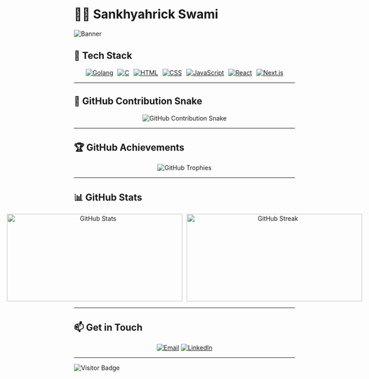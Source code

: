 # 👨‍💻 Sankhyahrick Swami  

![Banner](https://via.placeholder.com/1000x200?text=Welcome+to+My+Profile)  

## 🌟 Tech Stack  

<div align="center" style="display: flex; flex-wrap: wrap; justify-content: center; gap: 10px;">  
  <a href="#"><img src="https://img.shields.io/badge/-Golang-00ADD8?logo=go&logoColor=white&style=for-the-badge" alt="Golang" /></a>  
  <a href="#"><img src="https://img.shields.io/badge/-C-A8B9CC?logo=c&logoColor=white&style=for-the-badge" alt="C" /></a>  
  <a href="#"><img src="https://img.shields.io/badge/-HTML5-E34F26?logo=html5&logoColor=white&style=for-the-badge" alt="HTML" /></a>  
  <a href="#"><img src="https://img.shields.io/badge/-CSS3-1572B6?logo=css3&logoColor=white&style=for-the-badge" alt="CSS" /></a>  
  <a href="#"><img src="https://img.shields.io/badge/-JavaScript-F7DF1E?logo=javascript&logoColor=black&style=for-the-badge" alt="JavaScript" /></a>  
  <a href="#"><img src="https://img.shields.io/badge/-React-61DAFB?logo=react&logoColor=black&style=for-the-badge" alt="React" /></a>  
  <a href="#"><img src="https://img.shields.io/badge/-Next.js-000000?logo=next.js&logoColor=white&style=for-the-badge" alt="Next.js" /></a>  
</div>  

---

## 🐍 GitHub Contribution Snake  

<div align="center">  
  <img src="https://github.com/YourGitHubUsername/YourGitHubUsername/blob/output/github-contribution-grid-snake.svg" alt="GitHub Contribution Snake" />  
</div>  

---

## 🏆 GitHub Achievements  

<div align="center">  
  <img src="https://github-profile-trophy.vercel.app/?username=YourGitHubUsername&theme=tokyonight&margin-w=15&margin-h=15" alt="GitHub Trophies" />  
</div>  

---

## 📊 GitHub Stats  

<div align="center" style="display: flex; justify-content: center; gap: 10px;">  
  <img src="https://github-readme-stats.vercel.app/api?username=YourGitHubUsername&show_icons=true&theme=tokyonight" alt="GitHub Stats" height="200px" width="400px" />  
  <img src="https://github-readme-streak-stats.herokuapp.com/?user=YourGitHubUsername&theme=tokyonight" alt="GitHub Streak" height="200px" width="400px" />  
</div>  

---

## 📫 Get in Touch  

<div align="center">  
  <a href="mailto:sankhyahricks@gmail.com"><img src="https://img.shields.io/badge/-Email-D14836?logo=gmail&logoColor=white&style=for-the-badge" alt="Email" /></a>  
  <a href="https://www.linkedin.com/in/sankhyahrick-swami-5b6279321/"><img src="https://img.shields.io/badge/-LinkedIn-0077B5?logo=linkedin&logoColor=white&style=for-the-badge" alt="LinkedIn" /></a>  
</div>  

---

![Visitor Badge](https://visitor-badge.laobi.icu/badge?page_id=YourGitHubUsername.YourGitHubUsername)  

